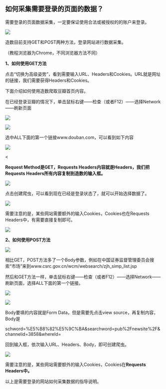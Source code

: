 ## **如何采集需要登录的页面的数据？**

需要登录的页面数据采集，一定要保证使用合法或被授权的的账户来登录。

![](/assets/cookie1.png)

造数目前支持GET和POST两种方法，登录网站进行数据采集。

（教程浏览器为Chrome，不同浏览器方法不同）

**1、如何使用GET方法**

点击“切换为高级姿势”，看到需要输入URL、Headers和Cookies。URL就是网址的链接，我们需要获得Headers和Cookies。

下面介绍如何使用造数爬取豆瓣首页内容。

在已经登录豆瓣的情况下，单击鼠标右键——检查（或者F12）——选择Network——刷新页面

![](/assets/豆瓣·12)

![](/assets/豆瓣212)

选中ALL下面的第一个链接www.douban.com，可以看到如下内容

![](/assets/imp123213213ort.png)

&lt;

**Request Method是GET，Requests Headers内容就是Headers，我们把Requests Headers所有内容复制到造数的输入框。**

![](/assets/imp432413123ort.png)

点击创建爬虫，可以看到现在已经是登录状态了，就可以开始选择数据了。

![](/assets/impor大幅度t.png)

需要注意的是，某些网站需要额外的输入Cookies，Cookies也在Requests Headers中，有需要直接复制即可。

![](/assets/im2port.png)

**2、如何使用POST方法**

![](/assets/impor常常t.png)

相比GET，POST方法多了一个Body参数，例如在中国证券监督管理委员会搜索“市场”来到www.csrc.gov.cn/wcm/websearch/zjh\_simp\_list.jsp

然后和GET方法一样，单击鼠标右键——检查（或者F12）——选择Network——刷新页面，选择ALL下面的第一个链接。

![](/assets/impoccvrt.png)

![](/assets/imposadfrt.png)

Body要填的内容就是Form Data，但是需要先点击view source，再复制内容，Body是

schword=%E5%B8%82%E5%9C%BA&searchword=pub%2Fnewsite%2F&channelid=3858&whereId=

回到输入框，依次输入URL、Headers、Body，即可创建爬虫。

![](/assets/imposadfart.png)

需要注意的是，某些网站需要额外的输入Cookies，Cookies在**Requests Headers中。**

以上是需要登录的网站如何采集数据的指导说明。

